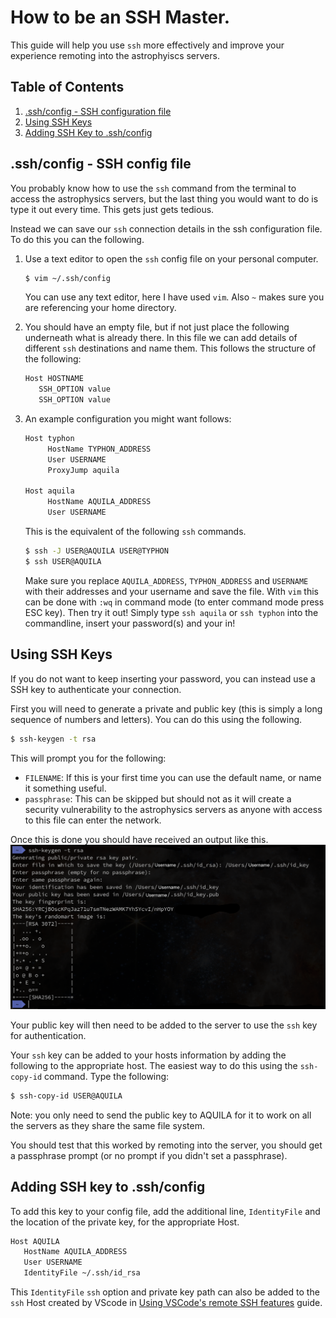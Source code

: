 # How to be an SSH Master.

This guide will help you use `ssh` more effectively and improve your experience remoting into the astrophyiscs servers.

## Table of Contents

1. [.ssh/config - SSH configuration file](#sshconfig---ssh-config-file)
2. [Using SSH Keys](#using-ssh-keys)
3. [Adding SSH Key to .ssh/config](#adding-ssh-key-to-sshconfig)

## .ssh/config - SSH config file

You probably know how to use the `ssh` command from the terminal to access the astrophysics servers, but the last thing you would want to do is type it out every time. This gets just gets tedious.

Instead we can save our `ssh` connection details in the ssh configuration file. To do this you can the following.

1. Use a text editor to open the `ssh` config file on your personal computer.

   ```bash
   $ vim ~/.ssh/config
   ```

   You can use any text editor, here I have used `vim`. Also `~` makes sure you are referencing your home directory.

2. You should have an empty file, but if not just place the following underneath what is already there. In this file we can add details of different `ssh` destinations and name them. This follows the structure of the following:

   ```bash
   Host HOSTNAME
      SSH_OPTION value
      SSH_OPTION value

   ```

3. An example configuration you might want follows:

   ```bash
   Host typhon
        HostName TYPHON_ADDRESS
        User USERNAME
        ProxyJump aquila

   Host aquila
        HostName AQUILA_ADDRESS
        User USERNAME
   ```

   This is the equivalent of the following `ssh` commands.

   ```bash
   $ ssh -J USER@AQUILA USER@TYPHON
   $ ssh USER@AQUILA
   ```

   Make sure you replace `AQUILA_ADDRESS`, `TYPHON_ADDRESS` and `USERNAME` with their addresses and your username and save the file. With `vim` this can be done with `:wq` in command mode (to enter command mode press ESC key). Then try it out! Simply type `ssh aquila` or `ssh typhon` into the commandline, insert your password(s) and your in!

## Using SSH Keys

If you do not want to keep inserting your password, you can instead use a SSH key to authenticate your connection.

First you will need to generate a private and public key (this is simply a long sequence of numbers and letters). You can do this using the following.

```bash
$ ssh-keygen -t rsa
```

This will prompt you for the following:

- `FILENAME`: If this is your first time you can use the default name, or name it something useful.
- `passphrase`: This can be skipped but should not as it will create a security vulnerability to the astrophysics servers as anyone with access to this file can enter the network.

Once this is done you should have received an output like this.
<a align="center">
<img src="./assets/ssh-keygen.png">
</a>

Your public key will then need to be added to the server to use the `ssh` key for
authentication.

Your `ssh` key can be added to your hosts information by adding the following to the appropriate host. The easiest way to do this using the `ssh-copy-id` command. Type the following:

```bash
$ ssh-copy-id USER@AQUILA
```

Note: you only need to send the public key to AQUILA for it to work on all the servers as they share the same file system.

You should test that this worked by remoting into the server, you should get a passphrase prompt (or no prompt if you didn't set a passphrase).

## Adding SSH key to .ssh/config

To add this key to your config file, add the additional line, `IdentityFile` and the location of the private key, for the appropriate Host.

```bash
Host AQUILA
   HostName AQUILA_ADDRESS
   User USERNAME
   IdentityFile ~/.ssh/id_rsa
```

This `IdentityFile` `ssh` option and private key path can also be added to the `ssh` Host created by VScode in [Using VSCode's remote SSH features](../guides/vs-code-ssh.md) guide.
